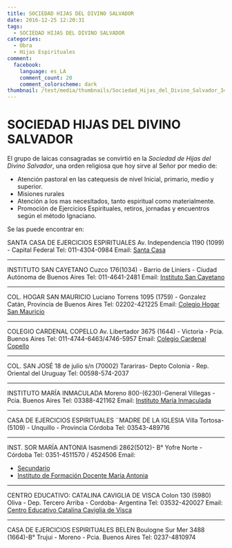 ```yaml
---
title: SOCIEDAD HIJAS DEL DIVINO SALVADOR
date: 2016-12-25 12:20:31
tags:
  - SOCIEDAD HIJAS DEL DIVINO SALVADOR
categories:
  - Obra
  - Hijas Espirituales
comment:
  facebook:
    language: es_LA
    comment_count: 20
    comment_colorscheme: dark  
thumbnail: /test/media/thumbnails/Sociedad_Hijas_del_Divino_Salvador_345px.png
---
```

# SOCIEDAD HIJAS DEL DIVINO SALVADOR

El grupo de laicas consagradas se convirtió en la _Sociedad de Hijas del Divino Salvador_, una orden religiosa que hoy sirve al Señor por medio de:

- Atención pastoral en las catequesis de nivel Inicial, primario, medio y superior.
- Misiones rurales
- Atención a los mas necesitados, tanto espiritual como materialmente.
- Promoción de Ejercicios Espirituales, retiros, jornadas y encuentros según el método Ignaciano.

Se las puede encontrar en:

SANTA CASA DE EJERCICIOS ESPIRITUALES
Av. Independencia 1190 (1099) - Capital Federal
Tel: 011-4304-0984
Email: [Santa Casa](mailto:hdsmamantula@yahoo.com.ar)

---

INSTITUTO SAN CAYETANO
Cuzco 176(1034) - Barrio de Liniers - Ciudad Autónoma de Buenos Aires
Tel: 011-4641-2481
Email: [Instituto San Cayetano](mailto:hdssancayetano@live.com.ar)

---

COL. HOGAR SAN MAURICIO
Luciano Torrens 1095 (1759) - Gonzalez Catán, Provincia de Buenos Aires
Tel: 02202-421225
Email: [Colegio Hogar San Mauricio](mailto:colegiosm@gmail.com.ar)

---

COLEGIO CARDENAL COPELLO
Av. Libertador 3675 (1644) - Victoria - Pcia. Buenos Aires
Tel: 011-4744-6463/4746-5957
Email: [Colegio Cardenal Copello](mailto:ccopello@ccopello.com.ar)

---

COL. SAN JOSÉ
18 de julio s/n (70002) Tarariras- Depto Colonia - Rep. Oriental del Uruguay
Tel: 00598-574-2037

---

INSTITUTO MARÍA INMACULADA
Moreno 800-(6230)-General Villegas - Pcia. Buenos Aires
Tel: 03388-421162
Email: [Instituto María Inmaculada](mailto:imi@servicoopsa.com.ar)

---

CASA DE EJERCICIOS ESPIRITUALES ¨MADRE DE LA IGLESIA
Villa Tortosa-(5109) - Unquillo - Provincia Córdoba
Tel: 03543-489716

---

INST. SOR MARÍA ANTONIA
Isasmendi 2862(5012)- B° Yofre Norte - Córdoba
Tel: 0351-4511570 / 4524506
Email:
  - [Secundario](mailto:ismasecundario@hotmail.com)
  - [Instituto de Formación Docente María Antonia](mailto:ifdsormariaantonia@hotmail.com)

---

CENTRO EDUCATIVO: CATALINA CAVIGLIA DE VISCA
Colon 130 (5980) Oliva - Dep. Tercero Arriba - Cordoba- Argentina
Tel: 03532-420027
Email: [Centro Educativo Catalina Caviglia de Visca](mailto:catalinacdevisca@hotmail.com)

---

CASA DE EJERCICIOS ESPIRITUALES BELEN
Boulogne Sur Mer 3488 (1664)-B° Trujui - Moreno - Pcia. Buenos Aires
Tel: 0237-4810974

